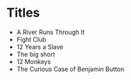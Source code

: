 # Titles

- A River Runs Through It
- Fight Club
- 12 Years a Slave
- The big short
- 12 Monkeys
- The Curious Case of Benjamin Button
